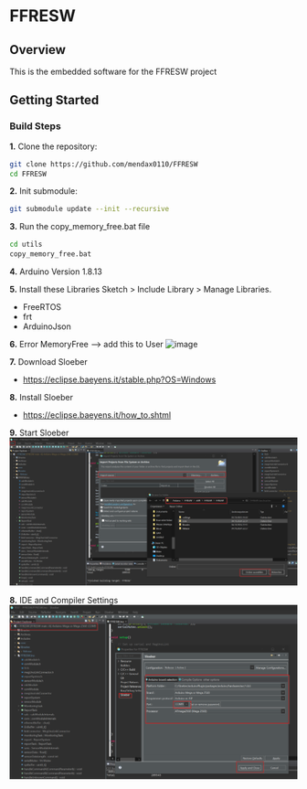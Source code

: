 # FFRESW

## Overview

This is the embedded software for the FFRESW project

## Getting Started

### Build Steps

**1.** Clone the repository:
```bash
git clone https://github.com/mendax0110/FFRESW
cd FFRESW
```
**2.** Init submodule:
````bash
git submodule update --init --recursive
````

**3.** Run the copy_memory_free.bat file
```bash	
cd utils
copy_memory_free.bat
```

**4.** Arduino Version 1.8.13

**5.** Install these Libraries Sketch > Include Library > Manage Libraries.
- FreeRTOS
- frt
- ArduinoJson

**6.** Error MemoryFree --> add this to User
![image](https://github.com/user-attachments/assets/41cf9fef-ed49-4983-bbc4-dbf8aa67fcc4)


**7.** Download Sloeber
- https://eclipse.baeyens.it/stable.php?OS=Windows

**8.** Install Sloeber
- https://eclipse.baeyens.it/how_to.shtml

**9.** Start Sloeber
![alt text](docs/pictures/image.png)

**8.** IDE and Compiler Settings
![alt text](docs/pictures/image-1.png)


